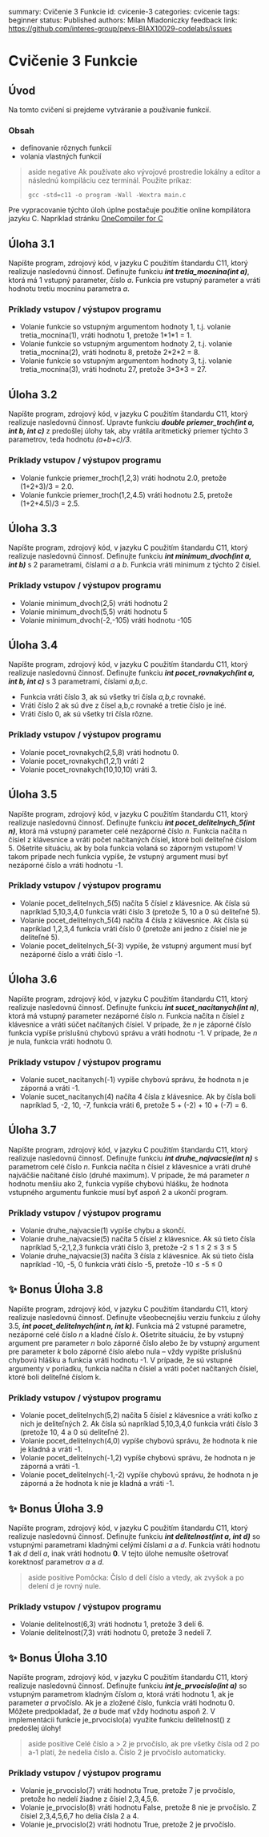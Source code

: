 summary: Cvičenie 3 Funkcie
id: cvicenie-3
categories: cvicenie
tags: beginner
status: Published
authors: Milan Mladoniczky
feedback link: https://github.com/interes-group/pevs-BIAX10029-codelabs/issues

# Cvičenie 3 Funkcie

<!-- ------------------------ -->
## Úvod

Na tomto cvičení si prejdeme vytváranie a používanie funkcií.

### Obsah
- definovanie rôznych funkcií 
- volania vlastných funkcií

> aside negative
> Ak používate ako vývojové prostredie lokálny a editor a následnú kompiláciu cez terminál. Použite príkaz:
> ```shell
> gcc -std=c11 -o program -Wall -Wextra main.c
> ```

Pre vypracovanie týchto úloh úplne postačuje použitie online kompilátora jazyku C. Napríklad stránku [OneCompiler for C](https://onecompiler.com/c)

<!-- ------------------------ -->
## Úloha 3.1

Napíšte program, zdrojový kód, v jazyku C použitím štandardu C11, ktorý realizuje nasledovnú činnosť.
Definujte funkciu **_int tretia_mocnina(int a)_**, ktorá má 1 vstupný parameter, číslo _a_. Funkcia pre vstupný
parameter a vráti hodnotu tretiu mocninu parametra _a_.

### Príklady vstupov / výstupov programu

- Volanie funkcie so vstupným argumentom hodnoty 1, t.j. volanie tretia_mocnina(1), vráti hodnotu
  1, pretože 1\*1\*1 = 1.
- Volanie funkcie so vstupným argumentom hodnoty 2, t.j. volanie tretia_mocnina(2), vráti hodnotu
  8, pretože 2\*2\*2 = 8.
- Volanie funkcie so vstupným argumentom hodnoty 3, t.j. volanie tretia_mocnina(3), vráti hodnotu
  27, pretože 3\*3\*3 = 27.

<!-- ------------------------ -->
## Úloha 3.2

Napíšte program, zdrojový kód, v jazyku C použitím štandardu C11, ktorý realizuje nasledovnú činnosť.
Upravte funkciu **_double priemer_troch(int a, int b, int c)_** z predošlej úlohy tak, aby vrátila aritmetický priemer týchto
3 parametrov, teda hodnotu _(a+b+c)/3_.

### Príklady vstupov / výstupov programu

- Volanie funkcie priemer_troch(1,2,3) vráti hodnotu 2.0, pretože (1+2+3)/3 = 2.0.
- Volanie funkcie priemer_troch(1,2,4.5) vráti hodnotu 2.5, pretože (1+2+4.5)/3 = 2.5.

<!-- ------------------------ -->
## Úloha 3.3

Napíšte program, zdrojový kód, v jazyku C použitím štandardu C11, ktorý realizuje nasledovnú činnosť.
Definujte funkciu **_int minimum_dvoch(int a, int b)_** s 2 parametrami, číslami _a_ a _b_. Funkcia vráti minimum z
týchto 2 čísiel.

### Príklady vstupov / výstupov programu

- Volanie minimum_dvoch(2,5) vráti hodnotu 2
- Volanie minimum_dvoch(5,5) vráti hodnotu 5
- Volanie minimum_dvoch(-2,-105) vráti hodnotu -105

<!-- ------------------------ -->
## Úloha 3.4

Napíšte program, zdrojový kód, v jazyku C použitím štandardu C11, ktorý realizuje nasledovnú činnosť.
Definujte funkciu **_int pocet_rovnakych(int a, int b, int c)_** s 3 parametrami, číslami _a,b,c_. 

- Funkcia vráti číslo 3, ak sú všetky tri čísla _a,b,c_ rovnaké.
- Vráti číslo 2 ak sú dve z čísel a,b,c rovnaké a tretie číslo je iné.
- Vráti číslo 0, ak sú všetky tri čísla rôzne.

### Príklady vstupov / výstupov programu

- Volanie pocet_rovnakych(2,5,8) vráti hodnotu 0.
- Volanie pocet_rovnakych(1,2,1) vráti 2
- Volanie pocet_rovnakych(10,10,10) vráti 3.

<!-- ------------------------ -->
## Úloha 3.5

Napíšte program, zdrojový kód, v jazyku C použitím štandardu C11, ktorý realizuje nasledovnú činnosť.
Definujte funkciu **_int pocet_delitelnych_5(int n)_**, ktorá má vstupný parameter celé nezáporné číslo _n_.
Funkcia načíta n čísiel z klávesnice a vráti počet načítaných čísiel, ktoré boli deliteľné číslom 5.
Ošetrite situáciu, ak by bola funkcia volaná so záporným vstupom! V takom prípade nech funkcia
vypíše, že vstupný argument musí byť nezáporné číslo a vráti hodnotu -1.

### Príklady vstupov / výstupov programu

- Volanie pocet_delitelnych_5(5) načíta 5 čísiel z klávesnice. Ak čísla sú napríklad 5,10,3,4,0 funkcia
  vráti číslo 3 (pretože 5, 10 a 0 sú deliteľné 5).
- Volanie pocet_delitelnych_5(4) načíta 4 čísla z klávesnice. Ak čísla sú napríklad 1,2,3,4 funkcia
  vráti číslo 0 (pretože ani jedno z čísiel nie je deliteľné 5).
- Volanie pocet_delitelnych_5(-3) vypíše, že vstupný argument musí byť nezáporné číslo a vráti číslo
  -1.

<!-- ------------------------ -->
## Úloha 3.6

Napíšte program, zdrojový kód, v jazyku C použitím štandardu C11, ktorý realizuje nasledovnú činnosť.
Definujte funkciu **_int sucet_nacitanych(int n)_**, ktorá má vstupný parameter nezáporné číslo _n_. Funkcia
načíta n čísiel z klávesnice a vráti súčet načítaných čísiel. V prípade, že _n_ je záporné číslo funkcia
vypíše príslušnú chybovú správu a vráti hodnotu -1. V prípade, že _n_ je nula, funkcia vráti hodnotu 0.

### Príklady vstupov / výstupov programu

- Volanie sucet_nacitanych(-1) vypíše chybovú správu, že hodnota n je záporná a vráti -1.
- Volanie sucet_nacitanych(4) načíta 4 čísla z klávesnice. Ak by čísla boli napríklad 5, -2, 10, -7,
  funkcia vráti 6, pretože 5 + (-2) + 10 + (-7) = 6.

<!-- ------------------------ -->
## Úloha 3.7

Napíšte program, zdrojový kód, v jazyku C použitím štandardu C11, ktorý realizuje nasledovnú činnosť.
Definujte funkciu **_int druhe_najvacsie(int n)_** s parametrom celé číslo _n_. Funkcia načíta n čísiel z
klávesnice a vráti druhé najväčšie načítané číslo (druhé maximum). V prípade, že má parameter _n_
hodnotu menšiu ako 2, funkcia vypíše chybovú hlášku, že hodnota vstupného argumentu funkcie
musí byť aspoň 2 a ukončí program.

### Príklady vstupov / výstupov programu

- Volanie druhe_najvacsie(1) vypíše chybu a skončí.
- Volanie druhe_najvacsie(5) načíta 5 čísiel z klávesnice. Ak sú tieto čísla napríklad 5,-2,1,2,3
  funkcia vráti číslo 3, pretože -2 ≤ 1 ≤ 2 ≤ 3 ≤ 5
- Volanie druhe_najvacsie(3) načíta 3 čísla z klávesnice. Ak sú tieto čísla napríklad -10, -5, 0 funkcia
  vráti číslo -5, pretože -10 ≤ -5 ≤ 0

## ✨ Bonus Úloha 3.8

Napíšte program, zdrojový kód, v jazyku C použitím štandardu C11, ktorý realizuje nasledovnú činnosť.
Definujte všeobecnejšiu verziu funkciu z úlohy 3.5, **_int pocet_delitelnych(int n, int k)_**. Funkcia má 2
vstupné parametre, nezáporné celé číslo _n_ a kladné číslo _k_. Ošetrite situáciu, že by vstupný
argument pre parameter _n_ bolo záporné číslo alebo že by vstupný argument pre parameter _k_ bolo
záporné číslo alebo nula – vždy vypíšte príslušnú chybovú hlášku a funkcia vráti hodnotu -1. V
prípade, že sú vstupné argumenty v poriadku, funkcia načíta n čísiel a vráti počet načítaných čísiel,
ktoré boli deliteľné číslom k.

### Príklady vstupov / výstupov programu

- Volanie pocet_delitelnych(5,2) načíta 5 čísiel z klávesnice a vráti koľko z nich je deliteľných 2. Ak
čísla sú napríklad 5,10,3,4,0 funkcia vráti číslo 3 (pretože 10, 4 a 0 sú deliteľné 2).
- Volanie pocet_delitelnych(4,0) vypíše chybovú správu, že hodnota k nie je kladná a vráti -1.
- Volanie pocet_delitelnych(-1,2) vypíše chybovú správu, že hodnota n je záporná a vráti -1.
- Volanie pocet_delitelnych(-1,-2) vypíše chybovú správu, že hodnota n je záporná a že hodnota k nie
je kladná a vráti -1.

## ✨ Bonus Úloha 3.9

Napíšte program, zdrojový kód, v jazyku C použitím štandardu C11, ktorý realizuje nasledovnú činnosť.
Definujte funkciu **_int delitelnost(int a, int d)_** so vstupnými parametrami kladnými celými číslami _a_ a _d_.
Funkcia vráti hodnotu **1** ak _d_ delí _a_, inak vráti hodnotu **0**. V tejto úlohe nemusíte ošetrovať
korektnosť parametrov _a_ a _d_.

> aside positive
> Pomôcka: Číslo d delí číslo a vtedy, ak zvyšok a po delení d je rovný nule.

### Príklady vstupov / výstupov programu

- Volanie delitelnost(6,3) vráti hodnotu 1, pretože 3 delí 6.
- Volanie delitelnost(7,3) vráti hodnotu 0, pretože 3 nedelí 7.

## ✨ Bonus Úloha 3.10

Napíšte program, zdrojový kód, v jazyku C použitím štandardu C11, ktorý realizuje nasledovnú činnosť.
Definujte funkciu **_int je_prvocislo(int a)_** so vstupným parametrom kladným číslom _a_, ktorá vráti hodnotu
1, ak je parameter _a_ prvočíslo. Ak je a zložené číslo, funkcia vráti hodnotu 0. Môžete
predpokladať, že _a_ bude mať vždy hodnotu aspoň 2. V implementácii funkcie je_prvocislo(a)
využite funkciu delitelnost() z predošlej úlohy!

> aside positive
> Celé číslo a > 2 je prvočíslo, ak pre všetky čísla od 2 po a-1 platí, že nedelia číslo a. Číslo 2 je prvočíslo automaticky.

### Príklady vstupov / výstupov programu

- Volanie je_prvocislo(7) vráti hodnotu True, pretože 7 je prvočíslo, pretože ho nedelí žiadne z čísiel
  2,3,4,5,6.
- Volanie je_prvocislo(8) vráti hodnotu False, pretože 8 nie je prvočíslo. Z čísiel 2,3,4,5,6,7 ho delia
  čísla 2 a 4.
- Volanie je_prvocislo(2) vráti hodnotu True, pretože 2 je prvočíslo. 
